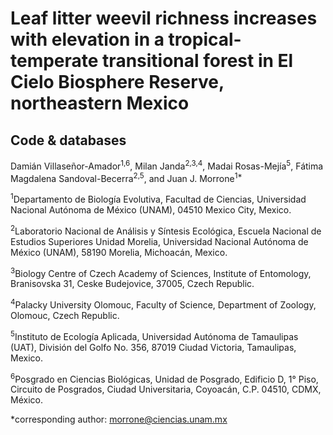 # Leaf litter weevil richness increases with elevation in a tropical-temperate transitional forest in El Cielo Biosphere Reserve, northeastern Mexico

## Code & databases

Damián Villaseñor-Amador<sup>1,6</sup>, Milan Janda<sup>2,3,4</sup>, Madai Rosas-Mejía<sup>5</sup>, Fátima Magdalena Sandoval-Becerra<sup>2,5</sup>, and Juan J. Morrone<sup>1*</sup> 

<sup>1</sup>Departamento de Biología Evolutiva, Facultad de Ciencias, Universidad Nacional Autónoma de México (UNAM), 04510 Mexico City, Mexico. 

<sup>2</sup>Laboratorio Nacional de Análisis y Síntesis Ecológica, Escuela Nacional de Estudios Superiores Unidad Morelia, Universidad Nacional Autónoma de México (UNAM), 58190 Morelia, Michoacán, Mexico.

<sup>3</sup>Biology Centre of Czech Academy of Sciences, Institute of Entomology, Branisovska 31, Ceske Budejovice, 37005, Czech Republic.

<sup>4</sup>Palacky University Olomouc, Faculty of Science, Department of Zoology, Olomouc, Czech Republic.

<sup>5</sup>Instituto de Ecología Aplicada, Universidad Autónoma de Tamaulipas (UAT), División del Golfo No. 356, 87019 Ciudad Victoria, Tamaulipas, Mexico.

<sup>6</sup>Posgrado en Ciencias Biológicas, Unidad de Posgrado, Edificio D, 1° Piso, Circuito de Posgrados, Ciudad Universitaria, Coyoacán, C.P. 04510, CDMX, México.

*corresponding author: morrone@ciencias.unam.mx




